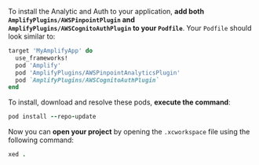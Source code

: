 To install the Analytic and Auth to your application, **add both `AmplifyPlugins/AWSPinpointPlugin` and `AmplifyPlugins/AWSCognitoAuthPlugin` to your `Podfile`**. Your `Podfile` should look similar to:

```ruby
target 'MyAmplifyApp' do
  use_frameworks!
  pod 'Amplify'
  pod 'AmplifyPlugins/AWSPinpointAnalyticsPlugin'
  pod `AmplifyPlugins/AWSCognitoAuthPlugin`
end
```

To install, download and resolve these pods, **execute the command**:

```ruby
pod install --repo-update
```

Now you can **open your project** by opening the `.xcworkspace` file using the following command:

```ruby
xed .
```